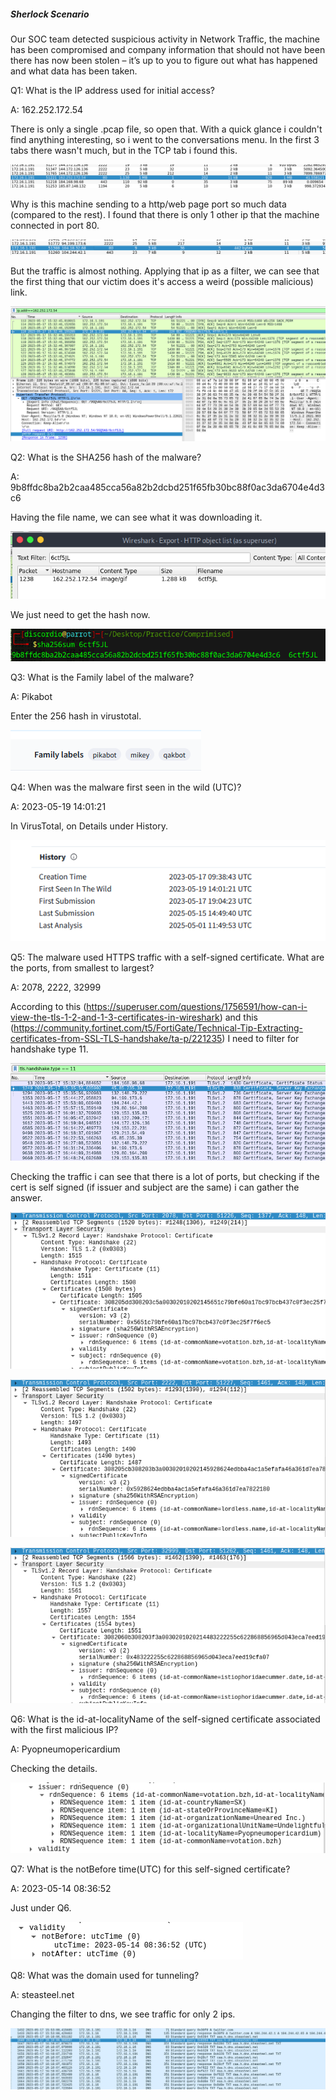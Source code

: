 
##### Sherlock Scenario

Our SOC team detected suspicious activity in Network Traffic, the machine has been compromised and company information that should not have been there has now been stolen – it’s up to you to figure out what has happened and what data has been taken.


Q1: What is the IP address used for initial access?

A: 162.252.172.54

There is only a single .pcap file, so open that.
With a quick glance i couldn't find anything interesting, so i went to the conversations menu.
In the first 3 tabs there wasn't much, but in the TCP tab i found this.

![](../../Img/Pasted%20image%2020250515160158.png)

Why is this machine sending to a http/web page port so much data (compared to the rest).
I found that there is only 1 other ip that the machine connected in port 80.

![](../../Img/Pasted%20image%2020250515160342.png)

But the traffic is almost nothing.
Applying that ip as a filter, we can see that the first thing that our victim does it's access a weird (possible malicious) link.

![](../../Img/Pasted%20image%2020250515160656.png)

Q2: What is the SHA256 hash of the malware?

A: 9b8ffdc8ba2b2caa485cca56a82b2dcbd251f65fb30bc88f0ac3da6704e4d3c6

Having the file name, we can see what it was downloading it.

![](../../Img/Pasted%20image%2020250515160934.png)

We just need to get the hash now.

![](../../Img/Pasted%20image%2020250515161132.png)

Q3: What is the Family label of the malware?

A: Pikabot

Enter the 256 hash in virustotal.

![](../../Img/Pasted%20image%2020250515164641.png)

Q4: When was the malware first seen in the wild (UTC)?

A: 2023-05-19 14:01:21

In VirusTotal, on Details under History.

![](../../Img/Pasted%20image%2020250515164749.png)

Q5: The malware used HTTPS traffic with a self-signed certificate. What are the ports, from smallest to largest?

A: 2078, 2222, 32999

According to this (https://superuser.com/questions/1756591/how-can-i-view-the-tls-1-2-and-1-3-certificates-in-wireshark) and this (https://community.fortinet.com/t5/FortiGate/Technical-Tip-Extracting-certificates-from-SSL-TLS-handshake/ta-p/221235)
I need to filter for handshake type 11.

![](../../Img/Pasted%20image%2020250515170914.png)

Checking the traffic i can see that there is a lot of ports, but checking if the cert is self signed (if issuer and subject are the same) i can gather the answer.

![](../../Img/Pasted%20image%2020250515171401.png)

![](../../Img/Pasted%20image%2020250515171417.png)

![](../../Img/Pasted%20image%2020250515171446.png)

Q6: What is the id-at-localityName of the self-signed certificate associated with the first malicious IP?

A: Pyopneumopericardium

Checking the details.

![](../../Img/Pasted%20image%2020250515172240.png)

Q7: What is the notBefore time(UTC) for this self-signed certificate?

A: 2023-05-14 08:36:52

Just under Q6.

![](../../Img/Pasted%20image%2020250515172357.png)

Q8: What was the domain used for tunneling?

A: steasteel.net

Changing the filter to dns, we see traffic for only 2 ips.

![](../../Img/Pasted%20image%2020250515172703.png)

